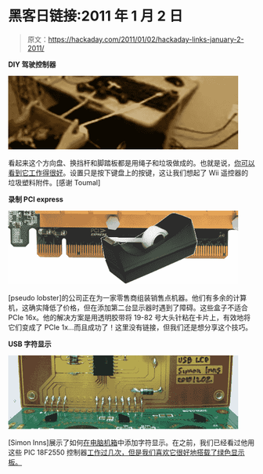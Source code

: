 # 黑客日链接:2011 年 1 月 2 日

> 原文：<https://hackaday.com/2011/01/02/hackaday-links-january-2-2011/>

**DIY 驾驶控制器**

**![](img/f05eb4ed8e33c3a9b55fe1211aa830a8.png "links-steering-controller")**

看起来这个方向盘、换挡杆和脚踏板都是用绳子和垃圾做成的。也就是说，[你可以看到它工作得很好](http://www.youtube.com/watch?v=vunngNAnF8Y)。设置只是按下键盘上的按键，这让我们想起了 Wii 遥控器的垃圾塑料附件。[感谢 Toumal]

**录制 PCI express**

**![](img/8721778106cbf86bdc6c44df19144a3c.png "links-scotch-tape-pcie")**

[pseudo lobster]的公司正在为一家零售商组装销售点机器。他们有多余的计算机，这确实降低了价格，但在添加第二台显示器时遇到了障碍。这些盒子不适合 PCIe 16x。他的解决方案是用透明胶带将 19-82 号大头针粘在卡片上，有效地将它们变成了 PCIe 1x…而且成功了！这里没有链接，但我们还是想分享这个技巧。

**USB 字符显示**

**![](img/fec5278a785fb1823ed53d407d43706d.png "links-usb-pc-display")**

[Simon Inns]展示了如何[在电脑机箱](http://www.waitingforfriday.com/index.php/PC_Case_USB_LCD)中添加字符显示。在之前，我们已经看过他用这些 PIC 18F2550 控制器[工作过几次，但是我们喜欢它很好地搭载了绿色显示板。](http://hackaday.com/2010/08/05/rgb-vu-meter/)